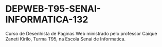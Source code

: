 # DEPWEB-T95-SENAI-INFORMATICA-132
 Curso de Desenhista de Paginas Web ministrado pelo professor Caique Zaneti Kirilo, Turma T95, na Escola Senai de Informatica.
